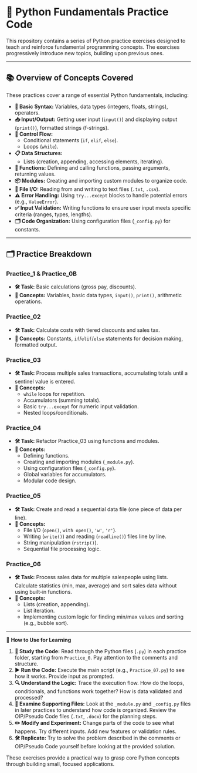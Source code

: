 # 🐍 Python Fundamentals Practice Code

This repository contains a series of Python practice exercises designed to teach and reinforce fundamental programming concepts. The exercises progressively introduce new topics, building upon previous ones.

---

## 📚 Overview of Concepts Covered

These practices cover a range of essential Python fundamentals, including:

- **📝 Basic Syntax:** Variables, data types (integers, floats, strings), operators.
- **📥 Input/Output:** Getting user input (`input()`) and displaying output (`print()`), formatted strings (f-strings).
- **🔄 Control Flow:**
  - Conditional statements (`if`, `elif`, `else`).
  - Loops (`while`).
- **📋 Data Structures:**
  - Lists (creation, appending, accessing elements, iterating).
- **🔧 Functions:** Defining and calling functions, passing arguments, returning values.
- **📦 Modules:** Creating and importing custom modules to organize code.
- **📂 File I/O:** Reading from and writing to text files (`.txt`, `.csv`).
- **⚠️ Error Handling:** Using `try...except` blocks to handle potential errors (e.g., `ValueError`).
- **✅ Input Validation:** Writing functions to ensure user input meets specific criteria (ranges, types, lengths).
- **🗂️ Code Organization:** Using configuration files (`_config.py`) for constants.

---

## 🗂️ Practice Breakdown

### Practice_1 & Practice_0B
- **🛠️ Task:** Basic calculations (gross pay, discounts).
- **📌 Concepts:** Variables, basic data types, `input()`, `print()`, arithmetic operations.

### Practice_02
- **🛠️ Task:** Calculate costs with tiered discounts and sales tax.
- **📌 Concepts:** Constants, `if`/`elif`/`else` statements for decision making, formatted output.

### Practice_03
- **🛠️ Task:** Process multiple sales transactions, accumulating totals until a sentinel value is entered.
- **📌 Concepts:**
  - `while` loops for repetition.
  - Accumulators (summing totals).
  - Basic `try...except` for numeric input validation.
  - Nested loops/conditionals.

### Practice_04
- **🛠️ Task:** Refactor Practice_03 using functions and modules.
- **📌 Concepts:**
  - Defining functions.
  - Creating and importing modules (`_module.py`).
  - Using configuration files (`_config.py`).
  - Global variables for accumulators.
  - Modular code design.

### Practice_05
- **🛠️ Task:** Create and read a sequential data file (one piece of data per line).
- **📌 Concepts:**
  - File I/O (`open()`, `with open()`, `'w'`, `'r'`).
  - Writing (`write()`) and reading (`readline()`) files line by line.
  - String manipulation (`rstrip()`).
  - Sequential file processing logic.

### Practice_06
- **🛠️ Task:** Process sales data for multiple salespeople using lists. Calculate statistics (min, max, average) and sort sales data without using built-in functions.
- **📌 Concepts:**
  - Lists (creation, appending).
  - List iteration.
  - Implementing custom logic for finding min/max values and sorting (e.g., bubble sort).

---

🎯 **How to Use for Learning**

1. **👀 Study the Code:** Read through the Python files (`.py`) in each practice folder, starting from `Practice_0`. Pay attention to the comments and structure.
2. **▶️ Run the Code:** Execute the main script (e.g., `Practice_07.py`) to see how it works. Provide input as prompted.
3. **🔍 Understand the Logic:** Trace the execution flow. How do the loops, conditionals, and functions work together? How is data validated and processed?
4. **📂 Examine Supporting Files:** Look at the `_module.py` and `_config.py` files in later practices to understand how code is organized. Review the OIP/Pseudo Code files (`.txt`, `.docx`) for the planning steps.
5. **✏️ Modify and Experiment:** Change parts of the code to see what happens. Try different inputs. Add new features or validation rules.
6. **🛠️ Replicate:** Try to solve the problem described in the comments or OIP/Pseudo Code yourself before looking at the provided solution.

These exercises provide a practical way to grasp core Python concepts through building small, focused applications.
